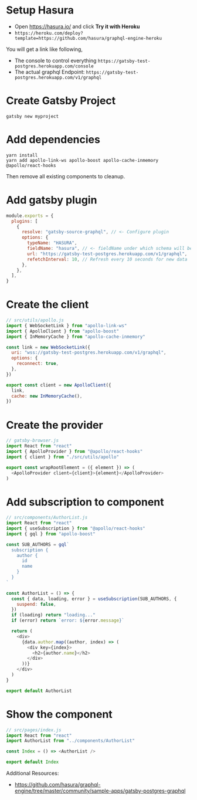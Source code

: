 # Setup Hasura

- Open https://hasura.io/ and click **Try it with Heroku**
- `https://heroku.com/deploy?template=https://github.com/hasura/graphql-engine-heroku`

You will get a link like following,
- The console to control everything `https://gatsby-test-postgres.herokuapp.com/console`
- The actual graphql Endpoint: `https://gatsby-test-postgres.herokuapp.com/v1/graphql`

# Create Gatsby Project
```
gatsby new myproject
```

# Add dependencies

```
yarn install
yarn add apollo-link-ws apollo-boost apollo-cache-inmemory @apollo/react-hooks
```

Then remove all existing components to cleanup.

# Add gatsby plugin

```js
module.exports = {
  plugins: [
    {
      resolve: "gatsby-source-graphql", // <- Configure plugin
      options: {
        typeName: "HASURA",
        fieldName: "hasura", // <- fieldName under which schema will be stitched
        url: "https://gatsby-test-postgres.herokuapp.com/v1/graphql",
        refetchInterval: 10, // Refresh every 10 seconds for new data
      },
    },
  ],
}
```

# Create the client

```js
// src/utils/apollo.js
import { WebSocketLink } from "apollo-link-ws"
import { ApolloClient } from "apollo-boost"
import { InMemoryCache } from "apollo-cache-inmemory"

const link = new WebSocketLink({
  uri: "wss://gatsby-test-postgres.herokuapp.com/v1/graphql",
  options: {
    reconnect: true,
  },
})

export const client = new ApolloClient({
  link,
  cache: new InMemoryCache(),
})
```

# Create the provider

```js
// gatsby-browser.js
import React from "react"
import { ApolloProvider } from "@apollo/react-hooks"
import { client } from "./src/utils/apollo"

export const wrapRootElement = ({ element }) => (
  <ApolloProvider client={client}>{element}</ApolloProvider>
)
```

# Add subscription to component

```js
// src/components/AuthorList.js
import React from "react"
import { useSubscription } from "@apollo/react-hooks"
import { gql } from "apollo-boost"

const SUB_AUTHORS = gql`
  subscription {
    author {
      id
      name
    }
  }
`

const AuthorList = () => {
  const { data, loading, error } = useSubscription(SUB_AUTHORS, {
    suspend: false,
  })
  if (loading) return "loading..."
  if (error) return `error: ${error.message}`

  return (
    <div>
      {data.author.map((author, index) => (
        <div key={index}>
          <h2>{author.name}</h2>
        </div>
      ))}
    </div>
  )
}

export default AuthorList
```

# Show the component

```js
// src/pages/index.js
import React from "react"
import AuthorList from "../components/AuthorList"

const Index = () => <AuthorList />

export default Index
```

Additional Resources:
- https://github.com/hasura/graphql-engine/tree/master/community/sample-apps/gatsby-postgres-graphql

